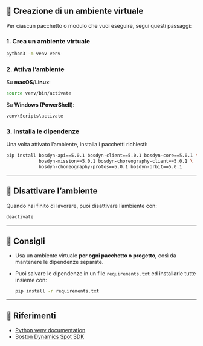 ## 🔹 Creazione di un ambiente virtuale

Per ciascun pacchetto o modulo che vuoi eseguire, segui questi passaggi:

### 1. Crea un ambiente virtuale
```bash
python3 -m venv venv
````

### 2. Attiva l’ambiente

Su **macOS/Linux**:

```bash
source venv/bin/activate
```

Su **Windows (PowerShell)**:

```powershell
venv\Scripts\activate
```

### 3. Installa le dipendenze

Una volta attivato l’ambiente, installa i pacchetti richiesti:

```bash
pip install bosdyn-api==5.0.1 bosdyn-client==5.0.1 bosdyn-core==5.0.1 \
            bosdyn-mission==5.0.1 bosdyn-choreography-client==5.0.1 \
            bosdyn-choreography-protos==5.0.1 bosdyn-orbit==5.0.1
```

---

## 🔹 Disattivare l’ambiente

Quando hai finito di lavorare, puoi disattivare l’ambiente con:

```bash
deactivate
```

---

## 🔹 Consigli

* Usa un ambiente virtuale **per ogni pacchetto o progetto**, così da mantenere le dipendenze separate.
* Puoi salvare le dipendenze in un file `requirements.txt` ed installarle tutte insieme con:

  ```bash
  pip install -r requirements.txt
  ```

---

## 🔹 Riferimenti

* [Python venv documentation](https://docs.python.org/3/library/venv.html)
* [Boston Dynamics Spot SDK](https://dev.bostondynamics.com/)

